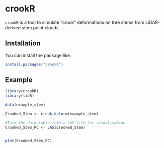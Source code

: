 
# crookR

`crookR` is a tool to simulate “crook” deformations on tree stems from
LiDAR-derived stem point clouds.

## Installation

You can install the package like:

``` r
install.packages("crookR")

```

## Example

``` r
library(crookR)
library(lidR)

data(example_stem)

Crooked_Stem <- crook_deform(example_stem)

#Turn the data.table into a LAS file for visualization
Crooked_Stem_PC <- LAS(Crooked_Stem)


plot(Crooked_Stem_PC)
```
